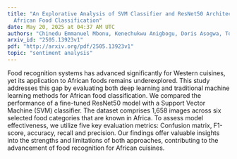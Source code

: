 ```yaml
---
title: "An Explorative Analysis of SVM Classifier and ResNet50 Architecture on
  African Food Classification"
date: May 20, 2025 at 04:37 AM UTC
authors: "Chinedu Emmanuel Mbonu, Kenechukwu Anigbogu, Doris Asogwa, Tochukwu Belonwu"
arxiv_id: "2505.13923v1"
pdf: "http://arxiv.org/pdf/2505.13923v1"
topic: "sentiment analysis"
---
```


Food recognition systems has advanced significantly for Western cuisines, yet its application to African foods remains underexplored. This study addresses this gap by evaluating both deep learning and traditional machine learning methods for African food classification. We compared the performance of a fine-tuned ResNet50 model with a Support Vector Machine (SVM) classifier. The dataset comprises 1,658 images across six selected food categories that are known in Africa. To assess model effectiveness, we utilize five key evaluation metrics: Confusion matrix, F1-score, accuracy, recall and precision. Our findings offer valuable insights into the strengths and limitations of both approaches, contributing to the advancement of food recognition for African cuisines.
